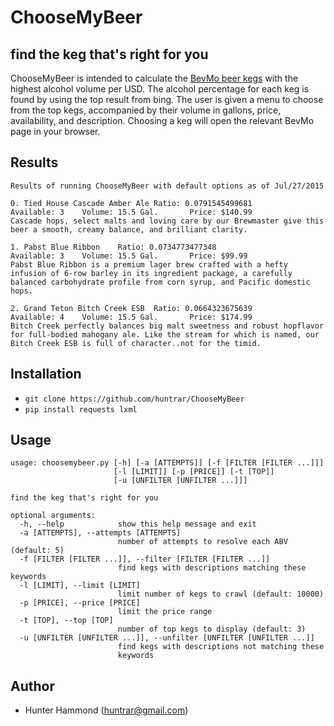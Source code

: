 # ChooseMyBeer

## find the keg that's right for you
ChooseMyBeer is intended to calculate the [BevMo beer kegs](http://www.bevmo.com/Shop/ProductList.aspx/Beer/Kegs/_/N-15Z1z141vn?DNID=Beer) with the highest alcohol volume per USD. The alcohol percentage for each keg is found by using the top result from bing. The user is given a menu to choose from the top kegs, accompanied by their volume in gallons, price, availability, and description. Choosing a keg will open the relevant BevMo page in your browser.

## Results
    Results of running ChooseMyBeer with default options as of Jul/27/2015

    0. Tied House Cascade Amber Ale Ratio: 0.0791545499681
    Available: 3    Volume: 15.5 Gal.       Price: $140.99
    Cascade hops, select malts and loving care by our Brewmaster give this beer a smooth, creamy balance, and brilliant clarity.
    
    1. Pabst Blue Ribbon    Ratio: 0.0734773477348
    Available: 3    Volume: 15.5 Gal.       Price: $99.99
    Pabst Blue Ribbon is a premium lager brew crafted with a hefty infusion of 6-row barley in its ingredient package, a carefully balanced carbohydrate profile from corn syrup, and Pacific domestic hops.
    
    2. Grand Teton Bitch Creek ESB  Ratio: 0.0664323675639
    Available: 4    Volume: 15.5 Gal.       Price: $174.99
    Bitch Creek perfectly balances big malt sweetness and robust hopflavor for full-bodied mahogany ale. Like the stream for which is named, our Bitch Creek ESB is full of character..not for the timid.

## Installation
* `git clone https://github.com/huntrar/ChooseMyBeer`
* `pip install requests lxml`

## Usage
    usage: choosemybeer.py [-h] [-a [ATTEMPTS]] [-f [FILTER [FILTER ...]]]
                           [-l [LIMIT]] [-p [PRICE]] [-t [TOP]]
                           [-u [UNFILTER [UNFILTER ...]]]

    find the keg that's right for you

    optional arguments:
      -h, --help            show this help message and exit
      -a [ATTEMPTS], --attempts [ATTEMPTS]
                            number of attempts to resolve each ABV (default: 5)
      -f [FILTER [FILTER ...]], --filter [FILTER [FILTER ...]]
                            find kegs with descriptions matching these keywords
      -l [LIMIT], --limit [LIMIT]
                            limit number of kegs to crawl (default: 10000)
      -p [PRICE], --price [PRICE]
                            limit the price range
      -t [TOP], --top [TOP]
                            number of top kegs to display (default: 3)
      -u [UNFILTER [UNFILTER ...]], --unfilter [UNFILTER [UNFILTER ...]]
                            find kegs with descriptions not matching these
                            keywords

## Author
* Hunter Hammond (huntrar@gmail.com)

